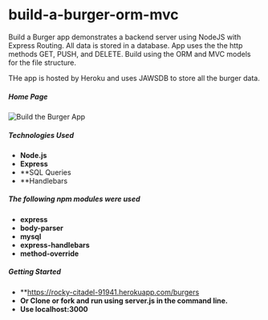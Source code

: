 # build-a-burger-orm-mvc

Build a Burger app demonstrates a backend server using NodeJS with Express Routing. All data is stored in a database. App uses the the http methods GET, PUSH, and DELETE. Build using the ORM and MVC models for the file structure.

THe app is hosted by Heroku and uses JAWSDB to store all the burger data.

##### Home Page
![Build the Burger App](/public/assests/img/page.PNG?raw=true)

##### Technologies Used
* **Node.js**
* **Express**
* **SQL Queries
* **Handlebars

##### The following npm modules were used
* **express**
* **body-parser**
* **mysql**
* **express-handlebars**
* **method-override**

##### Getting Started
* **https://rocky-citadel-91941.herokuapp.com/burgers
* **Or Clone or fork and run using server.js in the command line.**
* **Use localhost:3000**

